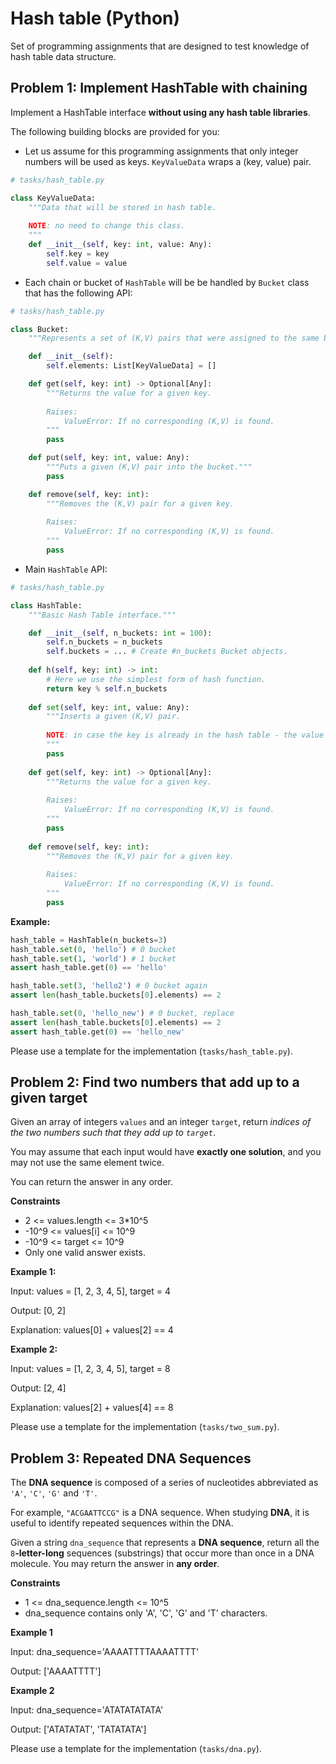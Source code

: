 # Hash table (Python)

Set of programming assignments that are designed to test knowledge of hash table data structure.

## Problem 1: Implement HashTable with chaining

Implement a HashTable interface **without using any hash table libraries**.

The following building blocks are provided for you:

* Let us assume for this programming assignments that only integer numbers will be used as keys. `KeyValueData` wraps a (key, value) pair.
```python
# tasks/hash_table.py

class KeyValueData:
    """Data that will be stored in hash table.
    
    NOTE: no need to change this class.
    """
    def __init__(self, key: int, value: Any):
        self.key = key
        self.value = value
```

* Each chain or bucket of `HashTable` will be be handled by `Bucket` class that has the following API:
```python
# tasks/hash_table.py

class Bucket:
    """Represents a set of (K,V) pairs that were assigned to the same bin/chain/bucket."""

    def __init__(self):
        self.elements: List[KeyValueData] = []

    def get(self, key: int) -> Optional[Any]:
        """Returns the value for a given key.
        
        Raises:
            ValueError: If no corresponding (K,V) is found.
        """
        pass

    def put(self, key: int, value: Any):
        """Puts a given (K,V) pair into the bucket."""
        pass

    def remove(self, key: int):
        """Removes the (K,V) pair for a given key.
        
        Raises:
            ValueError: If no corresponding (K,V) is found.
        """
        pass
```

* Main `HashTable` API:
```python
# tasks/hash_table.py

class HashTable:
    """Basic Hash Table interface."""

    def __init__(self, n_buckets: int = 100):
        self.n_buckets = n_buckets
        self.buckets = ... # Create #n_buckets Bucket objects.
    
    def h(self, key: int) -> int:
        # Here we use the simplest form of hash function.
        return key % self.n_buckets
    
    def set(self, key: int, value: Any):
        """Inserts a given (K,V) pair.
        
        NOTE: in case the key is already in the hash table - the value should be replaced.
        """
        pass
    
    def get(self, key: int) -> Optional[Any]:
        """Returns the value for a given key.
        
        Raises:
            ValueError: If no corresponding (K,V) is found.
        """
        pass
    
    def remove(self, key: int):
        """Removes the (K,V) pair for a given key.
        
        Raises:
            ValueError: If no corresponding (K,V) is found.
        """
        pass
```

**Example:**

```python
hash_table = HashTable(n_buckets=3)
hash_table.set(0, 'hello') # 0 bucket
hash_table.set(1, 'world') # 1 bucket
assert hash_table.get(0) == 'hello'

hash_table.set(3, 'hello2') # 0 bucket again
assert len(hash_table.buckets[0].elements) == 2

hash_table.set(0, 'hello_new') # 0 bucket, replace
assert len(hash_table.buckets[0].elements) == 2
assert hash_table.get(0) == 'hello_new'
```


Please use a template for the implementation (`tasks/hash_table.py`).


## Problem 2: Find two numbers that add up to a given target

Given an array of integers `values` and an integer `target`, return *indices of the two numbers such that they add up to `target`*.

You may assume that each input would have **exactly one solution**, and you may not use the same element twice.

You can return the answer in any order.

**Constraints**
* 2 <= values.length <= 3*10^5
* -10^9 <= values[i] <= 10^9
* -10^9 <= target <= 10^9
* Only one valid answer exists.

**Example 1:**

Input: values = [1, 2, 3, 4, 5], target = 4

Output: [0, 2]

Explanation: values[0] + values[2] == 4


**Example 2:**

Input: values = [1, 2, 3, 4, 5], target = 8

Output: [2, 4]

Explanation: values[2] + values[4] == 8


Please use a template for the implementation (`tasks/two_sum.py`).


## Problem 3: Repeated DNA Sequences

The **DNA sequence** is composed of a series of nucleotides abbreviated as `'A'`, `'C'`, `'G'` and `'T'`.

For example, `"ACGAATTCCG"` is a DNA sequence.
When studying **DNA**, it is useful to identify repeated sequences within the DNA.

Given a string `dna_sequence` that represents a **DNA sequence**, return all the `8`**-letter-long** sequences (substrings) that occur more than once in a DNA molecule. You may return the answer in **any order**.

**Constraints**
* 1 <= dna_sequence.length <= 10^5
* dna_sequence contains only 'A', 'C', 'G' and 'T' characters.

**Example 1**

Input: dna_sequence='AAAATTTTAAAATTTT'

Output: ['AAAATTTT']


**Example 2**

Input: dna_sequence='ATATATATATA'

Output: ['ATATATAT', 'TATATATA']

Please use a template for the implementation (`tasks/dna.py`).
